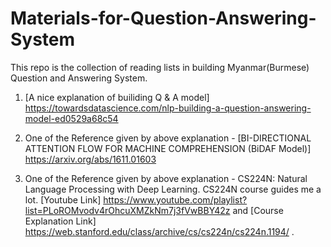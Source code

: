 # Materials-for-Question-Answering-System

This repo is the collection of reading lists in building  Myanmar(Burmese) Question and Answering System. 

1. [A nice explanation of builiding Q & A model] https://towardsdatascience.com/nlp-building-a-question-answering-model-ed0529a68c54 
 
2. One of the Reference given by above explanation - [BI-DIRECTIONAL ATTENTION FLOW FOR MACHINE COMPREHENSION (BiDAF Model)] https://arxiv.org/abs/1611.01603 

3. One of the Reference given by above explanation - CS224N: Natural Language Processing with Deep Learning. CS224N course guides me a lot. [Youtube Link] https://www.youtube.com/playlist?list=PLoROMvodv4rOhcuXMZkNm7j3fVwBBY42z and [Course Explanation Link] https://web.stanford.edu/class/archive/cs/cs224n/cs224n.1194/ . 
